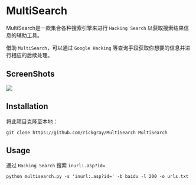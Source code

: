 MultiSearch
===========

MultiSearch是一款集合各种搜索引擎来进行 ``Hacking Search`` 以获取搜索结果信息的辅助工具。

借助 ``MultiSearch``，可以通过 ``Google Hacking`` 等查询手段获取你想要的信息并进行相应的后续处理。

ScreenShots
----

![][img1]


Installation
----
将此项目克隆至本地：
    
    git clone https://github.com/rickgray/MultiSearch MultiSearch

Usage
----

通过 ``Hacking Search`` 搜索 ``inurl:.asp?id=``

    python multisearch.py -s 'inurl:.asp?id=' -b baidu -l 200 -o urls.txt


[img1]:http://rickgray.github.io/Mixed/images/MultiSearch/shot1.jpeg